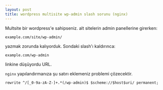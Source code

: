 ```yaml
---
layout: post
title: wordpress multisite wp-admin slash sorunu (nginx)
---
```


Multsite bir wordpress'e sahipseniz. alt sitelerin admin panellerine girerken:

	example.com/site/wp-admin/

yazmak zorunda kalıyorduk. Sondaki slash'ı kaldırınca:

	example.com/wp-admin

linkine düşüyordu URL.

`nginx` yapılandırmanıza şu satırı eklemeniz problemi çözecektir.

	rewrite ^/[_0-9a-zA-Z-]+.*(/wp-admin)$ $scheme://$host$uri/ permanent;


